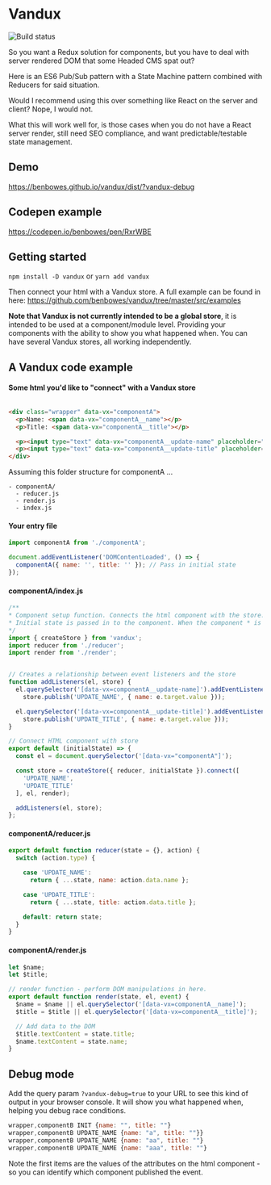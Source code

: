 # Vandux

![Build status](https://api.travis-ci.org/benbowes/redux-style-store-vanilla-js.svg?branch=master)

So you want a Redux solution for components, but you have to deal with server rendered DOM that some Headed CMS spat out?

Here is an ES6 Pub/Sub pattern with a State Machine pattern combined with Reducers for said situation.

Would I recommend using this over something like React on the server and client? Nope, I would not.

What this will work well for, is those cases when you do not have a React server render, still need SEO compliance, and want predictable/testable state management.

## Demo

https://benbowes.github.io/vandux/dist/?vandux-debug

## Codepen example

https://codepen.io/benbowes/pen/RxrWBE

## Getting started

`npm install -D vandux` or `yarn add vandux`

Then connect your html with a Vandux store. A full example can be found in here: https://github.com/benbowes/vandux/tree/master/src/examples

**Note that Vandux is not currently intended to be a global store**, it is intended to be used at a component/module level. Providing your components with the ability to show you what happened when. You can have several Vandux stores, all working independently.

## A Vandux code example

#### Some html you'd like to "connect" with a Vandux store

```html

<div class="wrapper" data-vx="componentA">
  <p>Name: <span data-vx="componentA__name"></p>
  <p>Title: <span data-vx="componentA__title"></p>

  <p><input type="text" data-vx="componentA__update-name" placeholder="Alter 'Name'"></input></p>
  <p><input type="text" data-vx="componentA__update-title" placeholder="Alter 'Title'"></input></p>
</div>
```

Assuming this folder structure for componentA ...
```
- componentA/
  - reducer.js
  - render.js
  - index.js
```

#### Your entry file

```js
import componentA from './componentA';

document.addEventListener('DOMContentLoaded', () => {
  componentA({ name: '', title: '' }); // Pass in initial state
});
```

#### componentA/index.js

```js
/**
* Component setup function. Connects the html component with the store.
* Initial state is passed in to the component. When the component * is connected it will render with it's initial state automatically with an `INIT` action.
*/
import { createStore } from 'vandux';
import reducer from './reducer';
import render from './render';


// Creates a relationship between event listeners and the store
function addListeners(el, store) {
  el.querySelector('[data-vx=componentA__update-name]').addEventListener('keyup', e =>
    store.publish('UPDATE_NAME', { name: e.target.value }));

  el.querySelector('[data-vx=componentA__update-title]').addEventListener('keyup', e =>
    store.publish('UPDATE_TITLE', { name: e.target.value }));
}

// Connect HTML component with store
export default (initialState) => {
  const el = document.querySelector('[data-vx="componentA"]');

  const store = createStore({ reducer, initialState }).connect([
    'UPDATE_NAME',
    'UPDATE_TITLE'
  ], el, render);

  addListeners(el, store);
};
```

#### componentA/reducer.js

```js
export default function reducer(state = {}, action) {
  switch (action.type) {

    case 'UPDATE_NAME':
      return { ...state, name: action.data.name };

    case 'UPDATE_TITLE':
      return { ...state, title: action.data.title };

    default: return state;
  }
}
```

#### componentA/render.js

```js
let $name;
let $title;

// render function - perform DOM manipulations in here.
export default function render(state, el, event) {
  $name = $name || el.querySelector('[data-vx=componentA__name]');
  $title = $title || el.querySelector('[data-vx=componentA__title]');

  // Add data to the DOM
  $title.textContent = state.title;
  $name.textContent = state.name;
}
```

## Debug mode
Add the query param `?vandux-debug=true` to your URL to see this kind of output in your browser console. It will show you what happened when, helping you debug race conditions.

```js
wrapper,componentB INIT {name: "", title: ""}
wrapper,componentB UPDATE_NAME {name: "a", title: ""}}
wrapper,componentB UPDATE_NAME {name: "aa", title: ""}
wrapper,componentB UPDATE_NAME {name: "aaa", title: ""}
```
Note the first items are the values of the attributes on the html component - so you can identify which component published the event.
